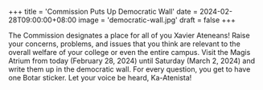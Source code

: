 +++
title = 'Commission Puts Up Democratic Wall'
date = 2024-02-28T09:00:00+08:00
image = 'democratic-wall.jpg'
draft = false
+++

The Commission designates a place for all of you Xavier Ateneans! Raise your concerns, problems, and issues that you think are relevant to the overall welfare of your college or even the entire campus. Visit the Magis Atrium from today (February 28, 2024) until Saturday (March 2, 2024) and write them up in the democratic wall. For every question, you get to have one Botar sticker. Let your voice be heard, Ka-Atenista! 

